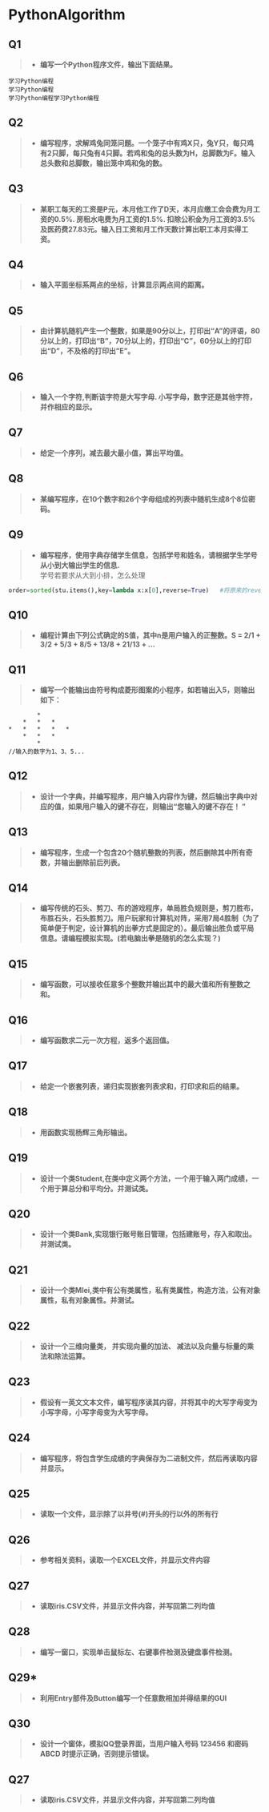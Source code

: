 # PythonAlgorithm
## Q1
>+ **编写一个Python程序文件，输出下面结果。**  
```
学习Python编程  
学习Python编程  
学习Python编程学习Python编程  
```
## Q2
>+ **编写程序，求解鸡兔同笼问题。一个笼子中有鸡X只，兔Y只，每只鸡有2只脚，每只兔有4只脚。若鸡和兔的总头数为H，总脚数为F。输入总头数和总脚数，输出笼中鸡和兔的数。**  
  

## Q3
>+ **某职工每天的工资是P元，本月他工作了D天，本月应缴工会会费为月工资的0.5%. 房租水电费为月工资的1.5%. 扣除公积金为月工资的3.5%及医药费27.83元。输入日工资和月工作天数计算出职工本月实得工资。**  
  

## Q4  
>+ **输入平面坐标系两点的坐标，计算显示两点间的距离。**
  

## Q5
>+ **由计算机随机产生一个整数，如果是90分以上，打印出“A”的评语，80分以上的，打印出“B”，70分以上的，打印出“C”，60分以上的打印出“D”，不及格的打印出”E”。**
  

## Q6
>+ **输入一个字符,判断该字符是大写字母. 小写字母，数字还是其他字符，并作相应的显示。**  
  

## Q7
>+ **给定一个序列，减去最大最小值，算出平均值。**  
  

## Q8
>+ **某编写程序，在10个数字和26个字母组成的列表中随机生成8个8位密码。**  
  

## Q9
>+ **编写程序，使用字典存储学生信息，包括学号和姓名，请根据学生学号从小到大输出学生的信息.**  
学号若要求从大到小排，怎么处理  
```python
order=sorted(stu.items(),key=lambda x:x[0],reverse=True)   #将原来的reverse=False改成reverse=True
```

## Q10
>+ **编程计算由下列公式确定的S值，其中n是用户输入的正整数。S = 2/1 + 3/2 + 5/3 + 8/5 + 13/8 + 21/13 + …**

## Q11
>+ **编写一个能输出由符号构成菱形图案的小程序，如若输出入5，则输出如下：**  
```
        *
    *   *   *
*   *   *   *   *
    *   *   *
        *
//输入的数字为1、3、5...
```

## Q12
>+ **设计一个字典，并编写程序，用户输入内容作为键，然后输出字典中对应的值，如果用户输入的键不存在，则输出“您输入的键不存在！ ”**  

## Q13
>+ **编写程序，生成一个包含20个随机整数的列表，然后删除其中所有奇数，并输出删除前后列表。**

## Q14
>+ **编写传统的石头、剪刀、布的游戏程序，单局胜负规则是，剪刀胜布，布胜石头，石头胜剪刀。用户玩家和计算机对阵，采用7局4胜制（为了简单便于判定，设计算机的出拳方式是固定的）。最后输出胜负或平局信息。请编程模拟实现。(若电脑出拳是随机的怎么实现？)**  

## Q15
>+ **编写函数，可以接收任意多个整数并输出其中的最大值和所有整数之和。**  

## Q16
>+ **编写函数求二元一次方程，返多个返回值。**  

## Q17
>+ **给定一个嵌套列表，递归实现嵌套列表求和，打印求和后的结果。**  

## Q18
>+ **用函数实现杨辉三角形输出。**  

## Q19
>+ **设计一个类Student,在类中定义两个方法，一个用于输入两门成绩，一个用于算总分和平均分。并测试类。**  

## Q20
>+ **设计一个类Bank,实现银行账号账目管理，包括建账号，存入和取出。并测试类。**  

## Q21
>+ **设计一个类Mlei,类中有公有类属性，私有类属性，构造方法，公有对象属性，私有对象属性。并测试。**  

## Q22
>+ **设计一个三维向量类， 并实现向量的加法、 减法以及向量与标量的乘法和除法运算。**  

## Q23
>+ **假设有一英文文本文件，编写程序读其内容，并将其中的大写字母变为小写字母，小写字母变为大写字母。**  

## Q24
>+ **编写程序，将包含学生成绩的字典保存为二进制文件，然后再读取内容并显示。**  

## Q25
>+ **读取一个文件，显示除了以井号(#)开头的行以外的所有行**  

## Q26
>+ **参考相关资料，读取一个EXCEL文件，并显示文件内容**  

## Q27
>+ **读取iris.CSV文件，并显示文件内容，并写回第二列均值**  

## Q28
>+ **编写一窗口，实现单击鼠标左、右键事件检测及键盘事件检测。**  

## Q29*
>+ **利用Entry部件及Button编写一个任意数相加并得结果的GUI**  

## Q30
>+ **设计一个窗体，模拟QQ登录界面，当用户输入号码 123456 和密码 ABCD 时提示正确，否则提示错误。**  

## Q27
>+ **读取iris.CSV文件，并显示文件内容，并写回第二列均值**  